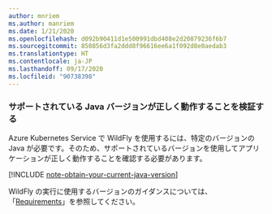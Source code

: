 ```yaml
---
author: mnriem
ms.author: manriem
ms.date: 1/21/2020
ms.openlocfilehash: d092b90411d1e500991dbd408e2d20879236f6b7
ms.sourcegitcommit: 850856d3fa2ddd8f96616ee6a1f092d8e0aedab3
ms.translationtype: HT
ms.contentlocale: ja-JP
ms.lasthandoff: 09/17/2020
ms.locfileid: "90738398"
---
```

### <a name="validate-that-the-supported-java-version-works-correctly"></a>サポートされている Java バージョンが正しく動作することを検証する

Azure Kubernetes Service で WildFly を使用するには、特定のバージョンの Java が必要です。そのため、サポートされているバージョンを使用してアプリケーションが正しく動作することを確認する必要があります。

[!INCLUDE [note-obtain-your-current-java-version](note-obtain-your-current-java-version.md)]

WildFly の実行に使用するバージョンのガイダンスについては、「[Requirements](http://docs.wildfly.org/19/Getting_Started_Guide.html#requirements)」を参照してください。
